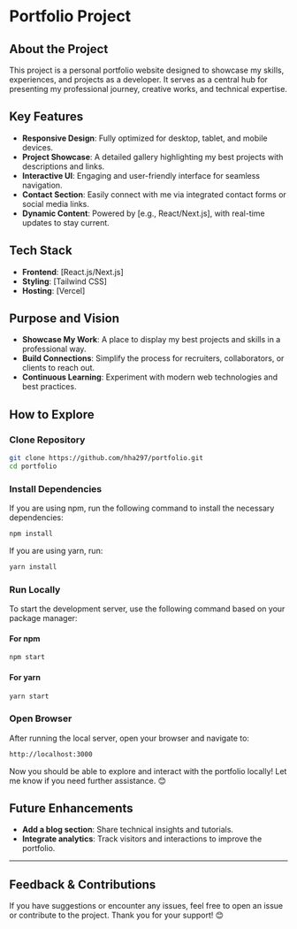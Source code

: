 # Portfolio Project

## About the Project

This project is a personal portfolio website designed to showcase my skills, experiences, and projects as a developer. It serves as a central hub for presenting my professional journey, creative works, and technical expertise.

## Key Features

- **Responsive Design**: Fully optimized for desktop, tablet, and mobile devices.
- **Project Showcase**: A detailed gallery highlighting my best projects with descriptions and links.
- **Interactive UI**: Engaging and user-friendly interface for seamless navigation.
- **Contact Section**: Easily connect with me via integrated contact forms or social media links.
- **Dynamic Content**: Powered by [e.g., React/Next.js], with real-time updates to stay current.

## Tech Stack

- **Frontend**: [React.js/Next.js]
- **Styling**: [Tailwind CSS]
- **Hosting**: [Vercel]

## Purpose and Vision

- **Showcase My Work**: A place to display my best projects and skills in a professional way.
- **Build Connections**: Simplify the process for recruiters, collaborators, or clients to reach out.
- **Continuous Learning**: Experiment with modern web technologies and best practices.

## How to Explore

### Clone Repository

```bash
git clone https://github.com/hha297/portfolio.git
cd portfolio
```

### Install Dependencies

If you are using npm, run the following command to install the necessary dependencies:

```bash
npm install
```

If you are using yarn, run:

```bash
yarn install
```

### Run Locally

To start the development server, use the following command based on your package manager:

#### For npm

```bash
npm start
```

#### For yarn

```bash
yarn start
```

### Open Browser

After running the local server, open your browser and navigate to:

```bash
http://localhost:3000
```

Now you should be able to explore and interact with the portfolio locally! Let me know if you need further assistance. 😊

## Future Enhancements

- **Add a blog section**: Share technical insights and tutorials.
- **Integrate analytics**: Track visitors and interactions to improve the portfolio.

---

## Feedback & Contributions

If you have suggestions or encounter any issues, feel free to open an issue or contribute to the project. Thank you for your support! 😊
